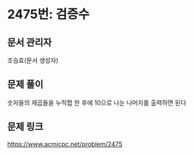 # 2475번: 검증수
## 문서 관리자
조승효(문서 생성자)
## 문제 풀이
숫자들의 제곱들을 누적합 한 후에 10으로 나눈 나머지를 출력하면 된다
## 문제 링크
https://www.acmicpc.net/problem/2475